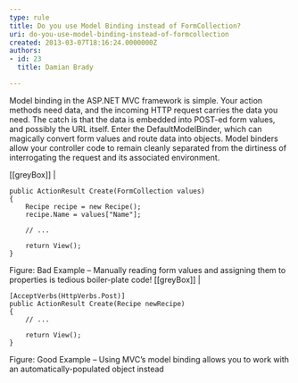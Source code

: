 ```yaml
---
type: rule
title: Do you use Model Binding instead of FormCollection?
uri: do-you-use-model-binding-instead-of-formcollection
created: 2013-03-07T18:16:24.0000000Z
authors:
- id: 23
  title: Damian Brady

---
```


Model binding in the ASP.NET MVC framework is simple. Your action methods need data, and the incoming HTTP request carries the data you need. The catch is that the data is embedded into POST-ed form values, and possibly the URL itself. Enter the DefaultModelBinder, which can magically convert form values and route data into objects. Model binders allow your controller code to remain cleanly separated from the dirtiness of interrogating the request and its associated environment.
 
[[greyBox]]
| 

```
public ActionResult Create(FormCollection values)
{
    Recipe recipe = new Recipe();
    recipe.Name = values["Name"];      
            
    // ...
            
    return View();
}
```


Figure: Bad Example – Manually reading form values and assigning them to properties is tedious boiler-plate code!
[[greyBox]]
| 

```
[AcceptVerbs(HttpVerbs.Post)]
public ActionResult Create(Recipe newRecipe)
{            
    // ...
    
    return View();
}
```


Figure: Good Example – Using MVC’s model binding allows you to work with an automatically-populated object instead
